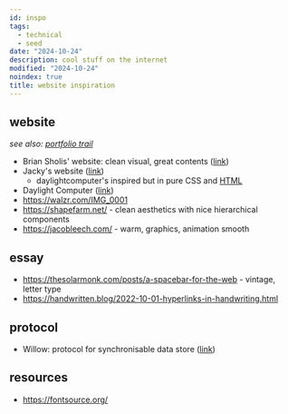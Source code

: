 ```yaml
---
id: inspo
tags:
  - technical
  - seed
date: "2024-10-24"
description: cool stuff on the internet
modified: "2024-10-24"
noindex: true
title: website inspiration
---
```


## website

_see also: [portfolio trail](https://curius.app/aaron-pham/portfolio)_

- Brian Sholis' website: clean visual, great contents ([link](https://www.sholis.com/))
- Jacky's website ([link](https://jzhao.xyz/))
  - daylightcomputer's inspired but in pure CSS and [HTML](https://github.com/jackyzha0/sunlit)
- Daylight Computer ([link](https://daylightcomputer.com/))
- https://walzr.com/IMG_0001
- https://shapefarm.net/ - clean aesthetics with nice hierarchical components
- https://jacobleech.com/ - warm, graphics, animation smooth

## essay

- https://thesolarmonk.com/posts/a-spacebar-for-the-web - vintage, letter type
- https://handwritten.blog/2022-10-01-hyperlinks-in-handwriting.html

## protocol

- Willow: protocol for synchronisable data store ([link](https://willowprotocol.org/specs/index.html#specifications))

## resources

- https://fontsource.org/
